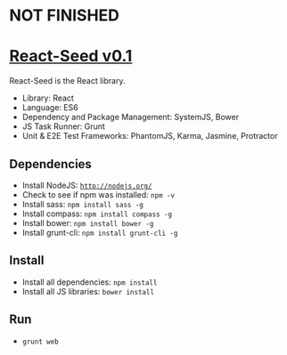 # NOT FINISHED

# [React-Seed v0.1](http://shojib.github.io/react-seed)

React-Seed is the React library.

+ Library: React
+ Language: ES6
+ Dependency and Package Management: SystemJS, Bower
+ JS Task Runner: Grunt
+ Unit & E2E Test Frameworks: PhantomJS, Karma, Jasmine, Protractor

## Dependencies
+ Install NodeJS: <code>http://nodejs.org/</code>
+ Check to see if npm was installed: <code>npm -v</code>
+ Install sass: <code>npm install sass -g</code>
+ Install compass: <code>npm install compass -g</code>
+ Install bower: <code>npm install bower -g</code>
+ Install grunt-cli: <code>npm install grunt-cli -g</code>

## Install
+ Install all dependencies: <code>npm install</code>
+ Install all JS libraries: <code>bower install</code>

## Run
+ <code>grunt web</code>
